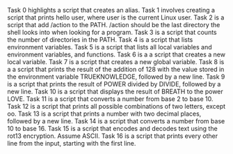 Task 0 highlights a script that creates an alias.
Task 1 involves creating a script that prints hello user, where user is the current Linux user.
Task 2 is a script that add /action to the PATH. /action should be the last directory the shell looks into when looking for a program.
Task 3 is a script that counts the number of directories in the PATH.
Task 4 is a script that lists environment variables.
Task 5 is a script that lists all local variables and environment variables, and functions.
Task 6 is a a script that creates a new local variable.
Task 7 is a script that creates a new global variable.
Task 8 is a a script that prints the result of the addition of 128 with the value stored in the environment variable TRUEKNOWLEDGE, followed by a new line.
Task 9 is a script that prints the result of POWER divided by DIVIDE, followed by a new line.
Task 10 is a script that displays the result of BREATH to the power LOVE.
Task 11 is a script that converts a number from base 2 to base 10.
Task 12 is a script that prints all possible combinations of two letters, except oo.
Task 13 is a script that prints a number with two decimal places, followed by a new line.
Task 14 is a script that converts a number from base 10 to base 16.
Task 15 is a script that encodes and decodes text using the rot13 encryption. Assume ASCII.
Task 16 is a script that prints every other line from the input, starting with the first line.  
